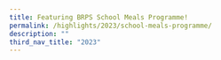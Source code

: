 ```yaml
---
title: Featuring BRPS School Meals Programme!
permalink: /highlights/2023/school-meals-programme/
description: ""
third_nav_title: "2023"
---
```

